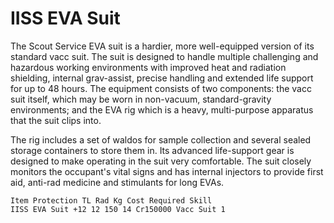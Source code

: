 # IISS EVA Suit

The Scout Service EVA suit is a hardier, more well-equipped version of its standard vacc suit. The suit is designed to handle multiple challenging and hazardous working environments with improved heat and radiation shielding, internal grav-assist, precise handling and extended life support for up to 48 hours. The equipment consists of two components: the vacc suit itself, which may be worn in non-vacuum, standard-gravity environments; and the EVA rig which is a heavy, multi-purpose apparatus that the suit clips into.

The rig includes a set of waldos for sample collection and several sealed storage containers to store them in. Its advanced life-support gear is designed to make operating in the suit very comfortable. The suit closely monitors the occupant's vital signs and has internal injectors to provide first aid, anti-rad medicine and stimulants for long EVAs.

```
Item Protection TL Rad Kg Cost Required Skill
IISS EVA Suit +12 12 150 14 Cr150000 Vacc Suit 1
```
